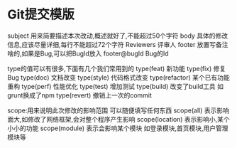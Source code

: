 # Git提交模版

subject           用来简要描述本次改动,概述就好了,不能超过50个字符
body              具体的修改信息,应该尽量详细,每行不能超过72个字符
Reviewers         评审人
footer            放置写备注啥的,如果是Bug,可以把BugId放入
footer@bugId      Bug的Id

type的值可以有很多,下面有几个我们常用到的
type(feat)        新功能
type(fix)         修复Bug
type(doc)         文档改变
type(style)       代码格式改变
type(refactor)    某个已有功能重构
type(perf)        性能优化
type(test)        增加测试
type(build)       改变了build工具 如grunt换成了npm
type(revert)      撤销上一次的commit

scope:用来说明此次修改的影响范围 可以随便填写任何东西
scope(all)        表示影响面大,如修改了网络框架,会对整个程序产生影响
scope(location)   表示影响小,某个小小的功能
scope(module)     表示会影响某个模块 如登录模块,首页模块,用户管理模块等
